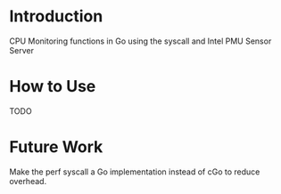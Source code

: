 # Introduction
CPU Monitoring functions in Go using the syscall and Intel PMU Sensor Server

# How to Use
TODO

# Future Work
Make the perf syscall a Go implementation instead of cGo to reduce overhead.
